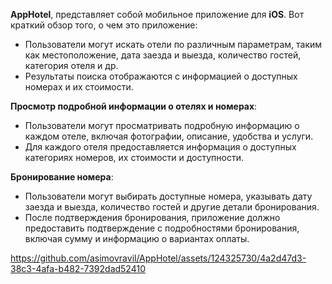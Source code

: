 **AppHotel**, представляет собой мобильное приложение для **iOS**. Вот краткий обзор того, о чем это приложение:

- Пользователи могут искать отели по различным параметрам, таким как местоположение, дата заезда и выезда, количество гостей, категория отеля и др.
- Результаты поиска отображаются с информацией о доступных номерах и их стоимости.
  
**Просмотр подробной информации о отелях и номерах**:

- Пользователи могут просматривать подробную информацию о каждом отеле, включая фотографии, описание, удобства и услуги.
- Для каждого отеля предоставляется информация о доступных категориях номеров, их стоимости и доступности.

**Бронирование номера**:

- Пользователи могут выбирать доступные номера, указывать дату заезда и выезда, количество гостей и другие детали бронирования.
- После подтверждения бронирования, приложение должно предоставить подтверждение с подробностями бронирования, включая сумму и информацию о вариантах оплаты.

https://github.com/asimovravil/AppHotel/assets/124325730/4a2d47d3-38c3-4afa-b482-7392dad52410

